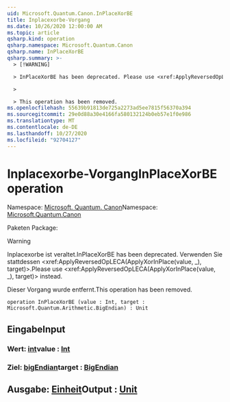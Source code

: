 ```yaml
---
uid: Microsoft.Quantum.Canon.InPlaceXorBE
title: Inplacexorbe-Vorgang
ms.date: 10/26/2020 12:00:00 AM
ms.topic: article
qsharp.kind: operation
qsharp.namespace: Microsoft.Quantum.Canon
qsharp.name: InPlaceXorBE
qsharp.summary: >-
  > [!WARNING]

  > InPlaceXorBE has been deprecated. Please use <xref:ApplyReversedOpLECA(ApplyXorInPlace(value, _), target)> instead.

  >

  > This operation has been removed.
ms.openlocfilehash: 55639b91813de725a2273ad5ee7815f56370a394
ms.sourcegitcommit: 29e0d88a30e4166fa580132124b0eb57e1f0e986
ms.translationtype: MT
ms.contentlocale: de-DE
ms.lasthandoff: 10/27/2020
ms.locfileid: "92704127"
---
```

# <a name="inplacexorbe-operation"></a><span data-ttu-id="ba091-102">Inplacexorbe-Vorgang</span><span class="sxs-lookup"><span data-stu-id="ba091-102">InPlaceXorBE operation</span></span>

<span data-ttu-id="ba091-103">Namespace: [Microsoft. Quantum. Canon](xref:Microsoft.Quantum.Canon)</span><span class="sxs-lookup"><span data-stu-id="ba091-103">Namespace: [Microsoft.Quantum.Canon](xref:Microsoft.Quantum.Canon)</span></span>

<span data-ttu-id="ba091-104">Paketen [](https://nuget.org/packages/)</span><span class="sxs-lookup"><span data-stu-id="ba091-104">Package: [](https://nuget.org/packages/)</span></span>


> [!WARNING]
> <span data-ttu-id="ba091-105">Inplacexorbe ist veraltet.</span><span class="sxs-lookup"><span data-stu-id="ba091-105">InPlaceXorBE has been deprecated.</span></span> <span data-ttu-id="ba091-106">Verwenden Sie stattdessen <xref:ApplyReversedOpLECA(ApplyXorInPlace(value, _), target)>.</span><span class="sxs-lookup"><span data-stu-id="ba091-106">Please use <xref:ApplyReversedOpLECA(ApplyXorInPlace(value, _), target)> instead.</span></span>
>
> <span data-ttu-id="ba091-107">Dieser Vorgang wurde entfernt.</span><span class="sxs-lookup"><span data-stu-id="ba091-107">This operation has been removed.</span></span>



```qsharp
operation InPlaceXorBE (value : Int, target : Microsoft.Quantum.Arithmetic.BigEndian) : Unit
```


## <a name="input"></a><span data-ttu-id="ba091-108">Eingabe</span><span class="sxs-lookup"><span data-stu-id="ba091-108">Input</span></span>

### <a name="value--int"></a><span data-ttu-id="ba091-109">Wert: [int](xref:microsoft.quantum.lang-ref.int)</span><span class="sxs-lookup"><span data-stu-id="ba091-109">value : [Int](xref:microsoft.quantum.lang-ref.int)</span></span>




### <a name="target--bigendian"></a><span data-ttu-id="ba091-110">Ziel: [bigEndian](xref:Microsoft.Quantum.Arithmetic.BigEndian)</span><span class="sxs-lookup"><span data-stu-id="ba091-110">target : [BigEndian](xref:Microsoft.Quantum.Arithmetic.BigEndian)</span></span>





## <a name="output--unit"></a><span data-ttu-id="ba091-111">Ausgabe: [Einheit](xref:microsoft.quantum.lang-ref.unit)</span><span class="sxs-lookup"><span data-stu-id="ba091-111">Output : [Unit](xref:microsoft.quantum.lang-ref.unit)</span></span>

